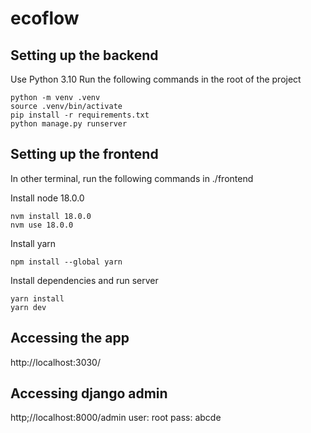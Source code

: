 # ecoflow


## Setting up the backend

Use Python 3.10
Run the following commands in the root of the project
```shell
python -m venv .venv
source .venv/bin/activate
pip install -r requirements.txt
python manage.py runserver
```

## Setting up the frontend
In other terminal, run the following commands in ./frontend

Install node 18.0.0
```shell
nvm install 18.0.0
nvm use 18.0.0
```
Install yarn
```shell
npm install --global yarn
```
Install dependencies and run server
```shell
yarn install
yarn dev
```

## Accessing the app
http://localhost:3030/

## Accessing django admin
http;//localhost:8000/admin
user: root
pass: abcde
